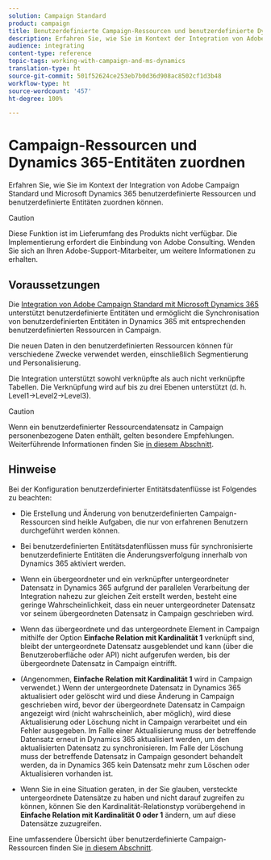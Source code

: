 ```yaml
---
solution: Campaign Standard
product: campaign
title: Benutzerdefinierte Campaign-Ressourcen und benutzerdefinierte Dynamics 365-Entitäten zuordnen
description: Erfahren Sie, wie Sie im Kontext der Integration von Adobe Campaign Standard und Microsoft Dynamics 365 Ressourcen und Entitäten zuordnen können.
audience: integrating
content-type: reference
topic-tags: working-with-campaign-and-ms-dynamics
translation-type: ht
source-git-commit: 501f52624ce253eb7b0d36d908ac8502cf1d3b48
workflow-type: ht
source-wordcount: '457'
ht-degree: 100%

---
```



# Campaign-Ressourcen und Dynamics 365-Entitäten zuordnen

Erfahren Sie, wie Sie im Kontext der Integration von Adobe Campaign Standard und Microsoft Dynamics 365 benutzerdefinierte Ressourcen und benutzerdefinierte Entitäten zuordnen können.

>[!CAUTION]
>
>Diese Funktion ist im Lieferumfang des Produkts nicht verfügbar. Die Implementierung erfordert die Einbindung von Adobe Consulting. Wenden Sie sich an Ihren Adobe-Support-Mitarbeiter, um weitere Informationen zu erhalten.

## Voraussetzungen

Die [Integration von Adobe Campaign Standard mit Microsoft Dynamics 365](../../integrating/using/working-with-campaign-standard-and-microsoft-dynamics-365.md) unterstützt benutzerdefinierte Entitäten und ermöglicht die Synchronisation von benutzerdefinierten Entitäten in Dynamics 365 mit entsprechenden benutzerdefinierten Ressourcen in Campaign.

Die neuen Daten in den benutzerdefinierten Ressourcen können für verschiedene Zwecke verwendet werden, einschließlich Segmentierung und Personalisierung.

Die Integration unterstützt sowohl verknüpfte als auch nicht verknüpfte Tabellen. Die Verknüpfung wird auf bis zu drei Ebenen unterstützt (d. h. Level1->Level2->Level3).

>[!CAUTION]
>
>Wenn ein benutzerdefinierter Ressourcendatensatz in Campaign personenbezogene Daten enthält, gelten besondere Empfehlungen. Weiterführende Informationen finden Sie [in diesem Abschnitt](../../integrating/using/notices-and-recommendations-for-acs-and-ms-dynamics.md#privacy-linked-resources).

## Hinweise

Bei der Konfiguration benutzerdefinierter Entitätsdatenflüsse ist Folgendes zu beachten:

* Die Erstellung und Änderung von benutzerdefinierten Campaign-Ressourcen sind heikle Aufgaben, die nur von erfahrenen Benutzern durchgeführt werden können.
* Bei benutzerdefinierten Entitätsdatenflüssen muss für synchronisierte benutzerdefinierte Entitäten die Änderungsverfolgung innerhalb von Dynamics 365 aktiviert werden.
* Wenn ein übergeordneter und ein verknüpfter untergeordneter Datensatz in Dynamics 365 aufgrund der parallelen Verarbeitung der Integration nahezu zur gleichen Zeit erstellt werden, besteht eine geringe Wahrscheinlichkeit, dass ein neuer untergeordneter Datensatz vor seinem übergeordneten Datensatz in Campaign geschrieben wird.

* Wenn das übergeordnete und das untergeordnete Element in Campaign mithilfe der Option **Einfache Relation mit Kardinalität 1** verknüpft sind, bleibt der untergeordnete Datensatz ausgeblendet und kann (über die Benutzeroberfläche oder API) nicht aufgerufen werden, bis der übergeordnete Datensatz in Campaign eintrifft.

* (Angenommen, **Einfache Relation mit Kardinalität 1** wird in Campaign verwendet.) Wenn der untergeordnete Datensatz in Dynamics 365 aktualisiert oder gelöscht wird und diese Änderung in Campaign geschrieben wird, bevor der übergeordnete Datensatz in Campaign angezeigt wird (nicht wahrscheinlich, aber möglich), wird diese Aktualisierung oder Löschung nicht in Campaign verarbeitet und ein Fehler ausgegeben. Im Falle einer Aktualisierung muss der betreffende Datensatz erneut in Dynamics 365 aktualisiert werden, um den aktualisierten Datensatz zu synchronisieren. Im Falle der Löschung muss der betreffende Datensatz in Campaign gesondert behandelt werden, da in Dynamics 365 kein Datensatz mehr zum Löschen oder Aktualisieren vorhanden ist.

* Wenn Sie in eine Situation geraten, in der Sie glauben, versteckte untergeordnete Datensätze zu haben und nicht darauf zugreifen zu können, können Sie den Kardinalität-Relationstyp vorübergehend in **Einfache Relation mit Kardinalität 0 oder 1** ändern, um auf diese Datensätze zuzugreifen.

Eine umfassendere Übersicht über benutzerdefinierte Campaign-Ressourcen finden Sie [in diesem Abschnitt](../../developing/using/key-steps-to-add-a-resource.md).
